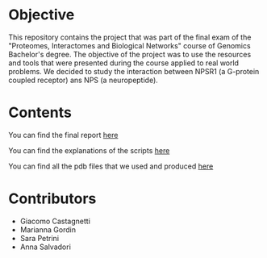 # Objective

This repository contains the project that was part of the final exam of the "Proteomes, Interactomes and Biological Networks" course of Genomics Bachelor's degree. The objective of the project was to use the resources and tools that were presented during the course applied to real world problems. We decided to study the interaction between NPSR1 (a G-protein coupled receptor) ans NPS (a neuropeptide).

# Contents

You can find the final report [here](report)

You can find the explanations of the scripts [here](scripts/note.md)

You can find all the pdb files that we used and produced [here](structure_models)

# Contributors

- Giacomo Castagnetti
- Marianna Gordin
- Sara Petrini
- Anna Salvadori